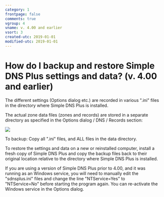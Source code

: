 ```yaml
---
category: 1
frontpage: false
comments: true
vgroup: 4
vname: v. 4.00 and earlier
vsort: 3
created-utc: 2019-01-01
modified-utc: 2019-01-01
---
```

# How do I backup and restore Simple DNS Plus settings and data? (v. 4.00 and earlier)

The different settings (Options dialog etc.) are recorded in various ".ini" files in the directory where Simple DNS Plus is installed.

The actual zone data files (zones and records) are stored in a separate directory as specified in the Options dialog / DNS / Records section:

![](img/51/1.png)

To backup: Copy all ".ini" files, and ALL files in the data directory.

To restore the settings and data on a new or reinstalled computer, install a fresh copy of Simple DNS Plus and copy the backup files back to their original location relative to the directory where Simple DNS Plus is installed.

If you are using a version of Simple DNS Plus prior to 4.00, and it was running as an Windows service, you will need to manually edit the "sdnsplus.ini" files and change the line "NTService=Yes" to "NTService=No" before starting the program again.
You can re-activate the Windows service in the Options dialog.